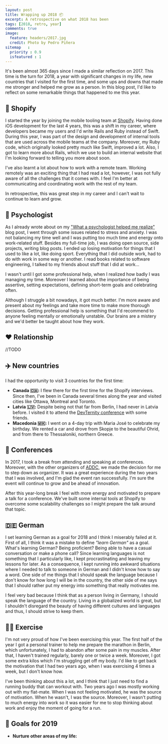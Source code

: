 ```yaml
---
layout: post
title: Wrapping up 2018 📦
excerpt: A retrospective on what 2018 has been
tags: [2018, retro, year]
comments: true
image:
  feature: headers/2017.jpg
  credit: Photo by Pedro Piñera
sitemap   :
  priority : 0.9
  isfeatured : 1
---
```


It's been almost 365 days since I made a similar reflection on 2017. This time is the turn for 2018, a year with significant changes in my life, new countries that I visited for the first time, and some ups and downs that made me stronger and helped me grow as a person. In this blog post, I'd like to reflect on some remarkable things that happened to me this year.

## 🛒 Shopify
I started the year by joining the mobile tooling team at [Shopify](https://shopify.com). Having done iOS development for the last 4 years, this was a shift in my career, where developers became my users and I'd write Rails and Ruby instead of Swift. During this year, I was part of the design and development of internal tools that are used across the mobile teams at the company. Moreover, my Ruby code, which originally looked pretty much like Swift, improved a lot. Also, I got to learn more about Rails, which we use to build an internal website that I'm looking forward to telling you more about soon. 

I've also learnt a lot about how to work with a remote team. Working remotely was an exciting thing that I had read a lot, however, I was not fully aware of all the challenges that it comes with. I feel I'm better at communicating and coordinating work with the rest of my team.

In retrospective, this was great step in my career and I can't wait to continue to learn and grow.

## 🧠 Psychologist
As I already wrote about on my ["What a psychologist helped me realize"](/2018/10/06/what-psychologist-helped-me-realize) blog post, I went through some issues related to stress and anxiety. I was not balancing my time well and I was putting too much time and energy onto work-related stuff. Besides my full-time job, I was doing open source, side projects, writing blog posts. I ended up losing motivation for things that I used to like a lot, like doing sport. Everything that I did outside work, had to do with work in some way or another. I read books related to software engineering, I talked to my friends about stuff that I did at work...

I wasn't until I got some professional help, when I realized how badly I was managing my time. Moreover I learned about the importance of being assertive, setting expectations, defining short-term goals and celebrating often.

Although I struggle a bit nowadays, it got much better. I'm more aware and present about my feelings and take more time to make more thorough decisions. Getting professional help is something that I'd recommend to anyone feeling mentally or emotionally unstable. Our brains are a mistery and we'd better be taught about how they work.

## :heart: Relationship
//TODO

## ✈️ New countries

I had the opportunity to visit 3 countries for the first time:

- **Canada 🇨🇦:** I flew there for the first time for the Shopify interviews. Since then, I've been in Canada several times along the year and visited cities like Ottawa, Montreal and Toronto.
- **Latvia 🇱🇻:** Despite being not that far from Berlin, I had never in Latvia before. I visited it to attend the [DevTernity conference](https://devternity.com/) with some friends.
- **Macedonia 🇲🇰:** I went on a 4-day trip with Maria José to celebrate my birthday. We rented a car and drove from Skopje to the beautiful Ohrid, and from there to Thessaloniki, northern Greece.

## 📣 Conferences
In 2017, I took a break from attending and speaking at conferences. Moreover, with the other organizers of [ADDC](https://addconf.com), we made the decision for me to step down as organizer. It was a great experience during the two years that I was involved, and I'm glad the event ran successfully. I'm sure the event will continue to grow and be ahead of innovation.

After this year-long break I feel with more energy and motivated to prepare a talk for a conference. We've built some internal tools at Shopify to overcome some scalability challenges so I might prepare the talk around that topic.

## 🇩🇪 German
I set learning German as a goal for 2018 and I think I miserably failed at it. First of all, I think it was a mistake to define *"learn German"* as a goal. What's learning German? Being proficient? Being able to have a casual conversation or make a phone call? Since learning languages is not something that I particularly like, I kept procrastinating and leaving my lessons for later. As a consequence, I kept running into awkward situations where I needed to talk to someone in German and I didn't know how to say a word. One side of me things that I should speak the language because I don't know for how long I will be in the country, the other side of me says that I should rather put my energy into something that really motivates me.

I feel very bad because I think that as a person living in Germany, I should speak the language of the country. Living in a globalized world is great, but I shouldn't disregard the beauty of having different cultures and languages and thus, I should strive to keep them.

## 🏃‍♂️ Exercise
I'm not very proud of how I've been exercising this year. The first half of the year I got a personal trainer to help me prepare the marathon in Berlin, which unfortunately, I had to abandon after some pain in my muscles. After that, I haven't trained regularly, barely one or twice a week. Moreover, I got some extra kilos which I'm struggling get off my body. I'd like to get back the motivation that I had two years ago, when I was exercising 4 times a week, but I don't know how.

I've been thinking about this a lot, and I think that I just need to find a running buddy that can workout with. Two years ago I was mostly working out with my flat-mate. When I was not feeling motivated, he was the source of motivation. When he wasn't, I was the source. Moreover, I wasn't putting to much energy into work so it was easier for me to stop thinking about work and enjoy the moment of going for a run.

## 🥅 Goals for 2019 

- **Nurture other areas of my life:**